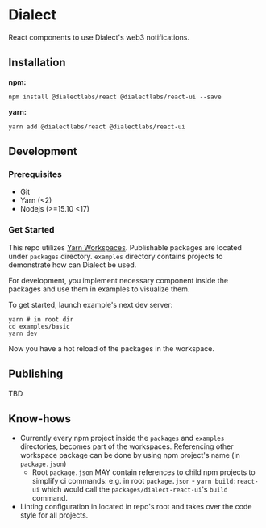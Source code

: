 # Dialect

React components to use Dialect's web3 notifications.

## Installation

**npm:**
```shell
npm install @dialectlabs/react @dialectlabs/react-ui --save
```

**yarn:**
```shell
yarn add @dialectlabs/react @dialectlabs/react-ui
```

## Development

### Prerequisites
- Git
- Yarn (<2)
- Nodejs (>=15.10 <17)

### Get Started
This repo utilizes [Yarn Workspaces](https://classic.yarnpkg.com/lang/en/docs/workspaces/). Publishable packages are located under `packages` directory. `examples` directory contains projects to demonstrate how can Dialect be used. 

For development, you implement necessary component inside the packages and use them in examples to visualize them.

To get started, launch example's next dev server:
```shell
yarn # in root dir
cd examples/basic
yarn dev
```

Now you have a hot reload of the packages in the workspace.

## Publishing

TBD

## Know-hows
- Currently every npm project inside the `packages` and `examples` directories, becomes part of the workspaces. Referencing other workspace package can be done by using npm project's name (in `package.json`)
  - Root `package.json` MAY contain references to child npm projects to simplify ci commands: e.g. in root `package.json` - `yarn build:react-ui` which would call the `packages/dialect-react-ui`'s `build` command.
- Linting configuration in located in repo's root and takes over the code style for all projects.